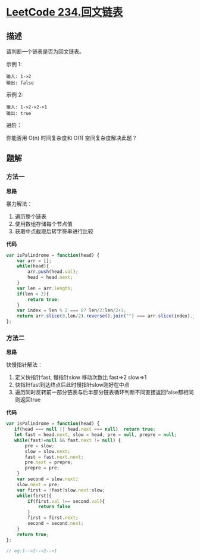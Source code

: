 # [LeetCode 234.回文链表](https://leetcode-cn.com/problems/palindrome-linked-list/submissions/)
## 描述

请判断一个链表是否为回文链表。

示例 1:
```
输入: 1->2
输出: false
```
示例 2:
```
输入: 1->2->2->1
输出: true
```

进阶：

你能否用 O(n) 时间复杂度和 O(1) 空间复杂度解决此题？


## 题解

### 方法一 
**思路**

暴力解法：
 1. 遍历整个链表
 2. 使用数组存储每个节点值 
 3. 获取中点截取后转字符串进行比较

**代码**

```Javascript 
var isPalindrome = function(head) {
    var arr = [];
    while(head){
        arr.push(head.val);
        head = head.next;
    }
    var len = arr.length;
    if(len < 2){
        return true;
    }
    var index = len % 2 === 0? len/2:len/2+1;
    return arr.slice(0,len/2).reverse().join("") === arr.slice(index).join("");; 
};
```
### 方法二 
**思路**

快慢指针解法：
  1. 定义快指针fast, 慢指针slow 移动次数比 fast=>2 slow=>1
  2. 快指针fast到达终点后此时慢指针slow刚好在中点
  3. 遍历同时反转前一部分链表与后半部分链表循环判断不同直接返回false都相同则返回true

**代码**
```Javascript
var isPalindrome = function(head) {
   if(head === null || head.next === null)  return true;
   let fast = head.next, slow = head, pre = null, prepre = null;
   while(fast!=null && fast.next != null) {
       pre = slow;
       slow = slow.next;
       fast = fast.next.next;
       pre.next = prepre;
       prepre = pre;
    }
    var second = slow.next;
    slow.next = pre;
    var first = !fast?slow.next:slow;
    while(first){
        if(first.val !== second.val){
            return false
        }
        first = first.next;
        second = second.next;
    }
    return true;
};

// eg:1-->2-->2-->1

```